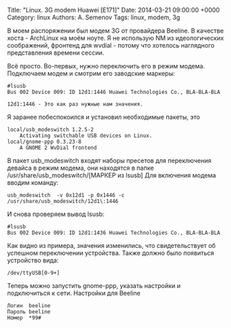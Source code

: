 Title: "Linux. 3G modem Huawei [E171]"
Date: 2014-03-21 09:00:00 +0000
Category: linux
Authors: A. Semenov
Tags: linux, modem, 3g

В моем распоряжении был модем 3G от провайдера Beeline. В качестве хоста - ArchLinux на моём ноуте. Я не использую NM из идеологических соображений, фронтенд для wvdial - потому что хотелось наглядного представления времени сессии.

Всё просто.
Во-первых, нужно переключить его в режим модема. 
Подключаем модем и смотрим его заводские маркеры:

    #lsusb
    Bus 002 Device 009: ID 12d1:1446 Huawei Technologies Co., BLA-BLA-BLA

    12d1:1446 - Это как раз нужные нам значения.

Я заранее побеспокоился и установил необходимые пакеты, это 

    local/usb_modeswitch 1.2.5-2
        Activating switchable USB devices on Linux.
    local/gnome-ppp 0.3.23-8
        A GNOME 2 WvDial frontend

В пакет usb_modeswitch входят наборы пресетов для переключения девайса в режим модема, они находятся в папке /usr/share/usb_modeswitch/[МАРКЕР из lsusb]
Для включения модема вводим команду:

    usb_modeswitch  -v 0x12d1 -p 0x1446 -c /usr/share/usb_modeswitch/12d1\:1446

И снова проверяем вывод lsusb:

    #lsusb
    Bus 002 Device 009: ID 12d1:1436 Huawei Technologies Co., BLA-BLA-BLA

Как видно из примера, значения изменились, что свидетельствует об успешном переключении устройства. Также должно было появиться устройство вида:

    /dev/ttyUSB[0-9+]

Теперь можно запустить gnome-ppp, указать настройки и подключиться к сети.
Настройки для Beeline

    Логин  beeline
    Пароль beeline
    Номер  *99#

